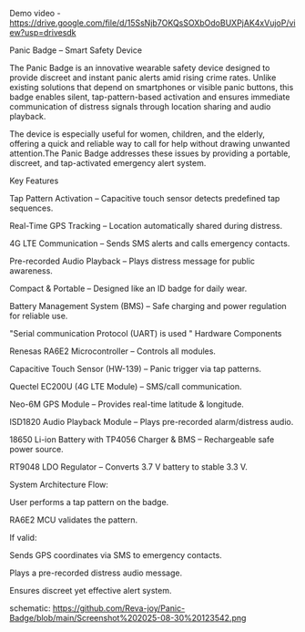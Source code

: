 Demo video - https://drive.google.com/file/d/15SsNjb7OKQsSOXbOdoBUXPjAK4xVujoP/view?usp=drivesdk 


Panic Badge – Smart Safety Device

The Panic Badge is an innovative wearable safety device designed to provide discreet and instant panic alerts amid rising crime rates. Unlike existing solutions that depend on smartphones or visible panic buttons, this badge enables silent, tap-pattern-based activation and ensures immediate communication of distress signals through location sharing and audio playback.

The device is especially useful for women, children, and the elderly, offering a quick and reliable way to call for help without drawing unwanted attention.The Panic Badge addresses these issues by providing a portable, discreet, and tap-activated emergency alert system.

Key Features

Tap Pattern Activation – Capacitive touch sensor detects predefined tap sequences.

Real-Time GPS Tracking – Location automatically shared during distress.

4G LTE Communication – Sends SMS alerts and calls emergency contacts.

Pre-recorded Audio Playback – Plays distress message for public awareness.

Compact & Portable – Designed like an ID badge for daily wear.

Battery Management System (BMS) – Safe charging and power regulation for reliable use.

"Serial communication Protocol (UART) is used "
Hardware Components

Renesas RA6E2 Microcontroller – Controls all modules.

Capacitive Touch Sensor (HW-139) – Panic trigger via tap patterns.

Quectel EC200U (4G LTE Module) – SMS/call communication.

Neo-6M GPS Module – Provides real-time latitude & longitude.

ISD1820 Audio Playback Module – Plays pre-recorded alarm/distress audio.

18650 Li-ion Battery with TP4056 Charger & BMS – Rechargeable safe power source.

RT9048 LDO Regulator – Converts 3.7 V battery to stable 3.3 V.

System Architecture Flow:

User performs a tap pattern on the badge.

RA6E2 MCU validates the pattern.

If valid:

Sends GPS coordinates via SMS to emergency contacts.

Plays a pre-recorded distress audio message.

Ensures discreet yet effective alert system.

schematic: https://github.com/Reva-joy/Panic-Badge/blob/main/Screenshot%202025-08-30%20123542.png



